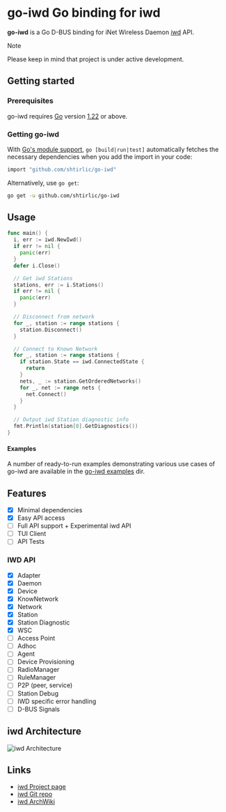 # go-iwd Go binding for iwd

__go-iwd__ is a Go D-BUS binding for iNet Wireless Daemon [iwd](https://iwd.wiki.kernel.org/) API.

> [!NOTE]
> Please keep in mind that project is under active development.

## Getting started

### Prerequisites

go-iwd requires [Go](https://go.dev/) version [1.22](https://go.dev/doc/devel/release#go1.22.0) or above.

### Getting go-iwd

With [Go's module support](https://go.dev/wiki/Modules#how-to-use-modules), `go [build|run|test]` automatically fetches the necessary dependencies when you add the import in your code:

```sh
import "github.com/shtirlic/go-iwd"
```

Alternatively, use `go get`:

```sh
go get -u github.com/shtirlic/go-iwd
```

## Usage

```go
func main() {
  i, err := iwd.NewIwd()
  if err != nil {
    panic(err)
  }
  defer i.Close()

  // Get iwd Stations
  stations, err := i.Stations()
  if err != nil {
    panic(err)
  }

  // Disconnect from network
  for _, station := range stations {
    station.Disconnect()
  }

  // Connect to Known Network
  for _, station := range stations {
    if station.State == iwd.ConnectedState {
      return
    }
    nets, _ := station.GetOrderedNetworks()
    for _, net := range nets {
      net.Connect()
    }
  }

  // Output iwd Station diagnostic info
  fmt.Println(station[0].GetDiagnostics())
}
```

#### Examples

A number of ready-to-run examples demonstrating various use cases of go-iwd are available in the [go-iwd examples](https://github.com/shtirlic/go-iwd/tree/main/examples) dir.

## Features
- [x] Minimal dependencies
- [x] Easy API access
- [ ] Full API support + Experimental iwd API
- [ ] TUI Client
- [ ] API Tests

### IWD API
- [x] Adapter
- [x] Daemon
- [x] Device
- [x] KnowNetwork
- [x] Network
- [x] Station
- [x] Station Diagnostic
- [x] WSC
- [ ] Access Point
- [ ] Adhoc
- [ ] Agent
- [ ] Device Provisioning
- [ ] RadioManager
- [ ] RuleManager
- [ ] P2P (peer, service)
- [ ] Station Debug
- [ ] IWD specific error handling
- [ ] D-BUS Signals

## iwd Architecture

![iwd Architecture](https://iwd.wiki.kernel.org/_media/wiki/iwd-architecture.png)

## Links
- [iwd Project page](https://iwd.wiki.kernel.org/)
- [iwd Git repo](https://git.kernel.org/pub/scm/network/wireless/iwd.git)
- [iwd ArchWiki](https://wiki.archlinux.org/title/iwd)
